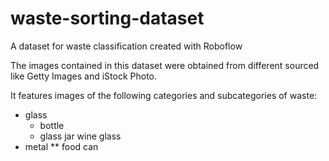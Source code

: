 # waste-sorting-dataset
A dataset for waste classification created with Roboflow


The images contained in this dataset were obtained from different sourced like Getty Images and iStock Photo. 

It features images of the following categories and subcategories of waste:

* glass 
  * bottle
  * glass
jar
wine glass
* metal
** food can

